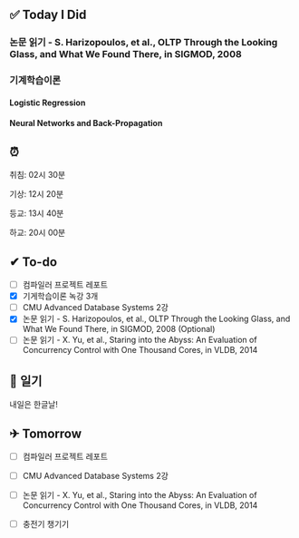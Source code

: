 
## ✅ Today I Did

### 논문 읽기 - S. Harizopoulos, et al., OLTP Through the Looking Glass, and What We Found There, in SIGMOD, 2008

### 기계학습이론

#### Logistic Regression

#### Neural Networks and Back-Propagation 


## ⏰ 

취침: 02시 30분

기상: 12시 20분

등교: 13시 40분

하교: 20시 00분

## ✔ To-do

- [ ] 컴파일러 프로젝트 레포트
- [x] 기게학습이론 녹강 3개
- [ ] CMU Advanced Database Systems 2강
- [x] 논문 읽기 - S. Harizopoulos, et al., OLTP Through the Looking Glass, and What We Found There, in SIGMOD, 2008 (Optional)
- [ ] 논문 읽기 - X. Yu, et al., Staring into the Abyss: An Evaluation of Concurrency Control with One Thousand Cores, in VLDB, 2014

## 💭 일기

내일은 한글날!

## ✈ Tomorrow


- [ ] 컴파일러 프로젝트 레포트
- [ ] CMU Advanced Database Systems 2강
- [ ] 논문 읽기 - X. Yu, et al., Staring into the Abyss: An Evaluation of Concurrency Control with One Thousand Cores, in VLDB, 2014
- [ ] 충전기 챙기기

